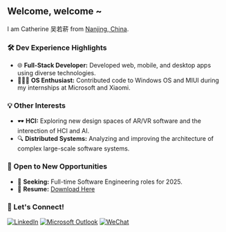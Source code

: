 ## Welcome, welcome ~
I am Catherine 吴若菥 from [Nanjing, China](https://www.google.com/maps/place/%E4%B8%AD%E5%9B%BD%E6%B1%9F%E8%8B%8F%E7%9C%81%E5%8D%97%E4%BA%AC%E5%B8%82/@17.5126382,77.2950694,3z/data=!4m5!3m4!1s0x35b58c9b668dcd83:0x8ffbb60b79df1b06!8m2!3d32.0583799!4d118.79647).

### 🛠️ Dev Experience Highlights
- 🌐 **Full-Stack Developer:** Developed web, mobile, and desktop apps using diverse technologies.
- 👩🏻‍💻 **OS Enthusiast:** Contributed code to Windows OS and MIUI during my internships at Microsoft and Xiaomi.

### 💡 Other Interests
- 🕶️ **HCI:** Exploring new design spaces of AR/VR software and the interection of HCI and AI.
- 🔍 **Distributed Systems:** Analyzing and improving the architecture of complex large-scale software systems.

### 🌟 Open to New Opportunities
- 👀 **Seeking:** Full-time Software Engineering roles for 2025.
- 📄 **Resume:** [Download Here](https://github.com/catherineruoxiwu/catherineruoxiwu/blob/main/Catherine_Wu_Resume_v7.pdf)

### 🤝 Let's Connect!
[![LinkedIn](https://img.shields.io/badge/LinkedIn-0077B5?style=for-the-badge&logo=linkedin&logoColor=white)](https://www.linkedin.com/in/ruoxi-catherine-wu/)
[![Microsoft Outlook](https://img.shields.io/badge/Microsoft_Outlook-0078D4?style=for-the-badge&logo=microsoft-outlook&logoColor=white)](mailto:ruoxi.wu@uwaterloo.ca)
[![WeChat](https://img.shields.io/badge/WeChat-07C160?style=for-the-badge&logo=wechat&logoColor=white)](https://github.com/catherineruoxiwu/catherineruoxiwu/blob/main/wechat_qr_code.png)
